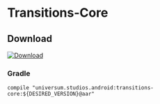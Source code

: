 Transitions-Core
===============

## Download ##
[![Download](https://api.bintray.com/packages/universum-studios/android/universum.studios.android%3Atransitions/images/download.svg)](https://bintray.com/universum-studios/android/universum.studios.android%3Atransitions/_latestVersion)

### Gradle ###

    compile "universum.studios.android:transitions-core:${DESIRED_VERSION}@aar"
